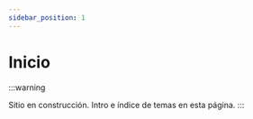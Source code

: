 ```yaml
---
sidebar_position: 1
---
```


# Inicio

:::warning

Sitio en construcción. Intro e índice de temas en esta página.
:::

